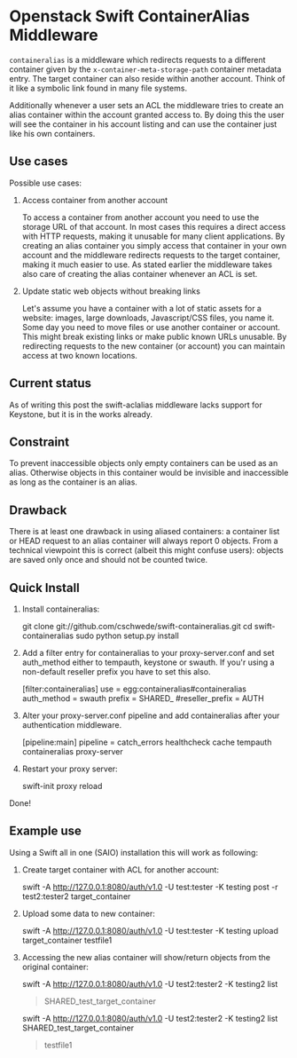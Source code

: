 Openstack Swift ContainerAlias Middleware
=========================================

``containeralias`` is a middleware which redirects requests to a different
container given by the ``x-container-meta-storage-path`` container metadata 
entry. The target container can also reside within another account.
Think of it like a symbolic link found in many file systems.

Additionally whenever a user sets an ACL the middleware tries to create an
alias container within the account granted access to. By doing this the user
will see the container in his account listing and can use the container just 
like his own containers.

Use cases
---------

Possible use cases:

1.  Access container from another account
    
    To access a container from another account you need to use the storage URL
    of that account. In most cases this requires a direct access with HTTP
    requests, making it unusable for many client applications. By creating an
    alias container you simply access that container in your own account and
    the middleware redirects requests to the target container, making it much
    easier to use.
    As stated earlier the middleware takes also care of creating the alias
    container whenever an ACL is set.

2.  Update static web objects without breaking links 
    
    Let's assume you have a container with a lot of static assets for a
    website: images, large downloads, Javascript/CSS files, you name it. Some
    day you need to move files or use another container or account.  This 
    might break existing links or make public known URLs unusable.  By 
    redirecting requests to the new container (or account) you can maintain 
    access at two known locations.

Current status
--------------
As of writing this post the swift-aclalias middleware lacks support for 
Keystone, but it is in the works already. 

Constraint
----------

To prevent inaccessible objects only empty containers can be used as an alias.
Otherwise objects in this container would be invisible and inaccessible as long
as the container is an alias.


Drawback
--------

There is at least one drawback in using aliased containers: a container list or
HEAD request to an alias container will always report 0 objects. From a
technical viewpoint this is correct (albeit this might confuse users): objects
are saved only once and should not be counted twice. 


Quick Install
-------------

1) Install containeralias:

    git clone git://github.com/cschwede/swift-containeralias.git
    cd swift-containeralias
    sudo python setup.py install

2) Add a filter entry for containeralias to your proxy-server.conf and
   set auth_method either to tempauth, keystone or swauth. If you'r using
   a non-default reseller prefix you have to set this also.
  
    [filter:containeralias]
    use = egg:containeralias#containeralias
    auth_method = swauth
    prefix = SHARED_
    #reseller_prefix = AUTH 

3) Alter your proxy-server.conf pipeline and add containeralias after your
   authentication middleware.

    [pipeline:main]
    pipeline = catch_errors healthcheck cache tempauth containeralias proxy-server

4) Restart your proxy server: 

    swift-init proxy reload

Done!


Example use
-----------

Using a Swift all in one (SAIO) installation this will work as following:

1) Create target container with ACL for another account:

    swift -A http://127.0.0.1:8080/auth/v1.0 -U test:tester -K testing post -r test2:tester2 target_container

2) Upload some data to new container:
    
    swift -A http://127.0.0.1:8080/auth/v1.0 -U test:tester -K testing upload target_container testfile1
    
3) Accessing the new alias container will show/return objects from the original container:

    swift -A http://127.0.0.1:8080/auth/v1.0 -U test2:tester2 -K testing2 list 
    > SHARED_test_target_container

    swift -A http://127.0.0.1:8080/auth/v1.0 -U test2:tester2 -K testing2 list SHARED_test_target_container
    > testfile1
